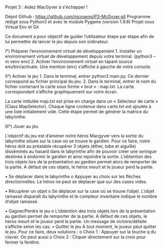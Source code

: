 Projet 3 : Aidez MacGyver à s'échapper ! 

Dépot Github : https://github.com/nicoseng/P3-McGyver.git
Programme rédigé sous Python3 et avec le module Pygame (version 1.9.6)
Projet sous Virtual Env et Git 

Ce document a pour objectif de guider l’utilisateur étape par étape afin de lui permettre de lancer le jeu depuis son ordinateur.

I°) Préparer l’environnement virtuel de développement
    1.	Installer un environnement virtuel de développement depuis votre terminal. (python3 –m venv env)
    2.	Activer l’environnement virtuel en tapant source env/bin/activate. Une mention (env) s’affiche à gauche de votre console.

II°) Activer le jeu 
    1.	 Dans le terminal, entrer python3 main.py. Ce dernier correspond au fichier principal du jeu. 
    2.	 Dans le terminal, entrer le nom du fichier contenant la carte sous forme « brut » : map.txt. La carte correspondant s’affiche graphiquement sur votre écran. 

La carte intitulée map.txt est prise en charge dans un « Sélecteur de carte » (Class MapSelector). Chaque ligne contenue dans carte.txt est ajoutée à une liste initialement vide. Cette étape permet de générer la matrice du labyrinthe.

III°) Jouer au jeu 

L’objectif du jeu est d’amener notre héros Macgyver vers la sortie du labyrinthe située sur la case où se trouve le gardien. Pour ce faire, notre héros doit au préalable récupérer 3 objets (éther, tube et aiguille) disséminés au hasard dans le labyrinthe afin de pouvoir créer une seringue destinée à endormir le gardien et ainsi rejoindre la sortie. L’obtention des trois objets lors de la présentation au gardien permet alors de remporter de la partie. A défaut de ces objets, le héros meurt et le joueur perd la partie.

•	Se déplacer dans le labyrinthe
        o   Appuyer au choix sur les flèches directionnelles. Le héros ne peut se déplacer que sur des cases vides.

•	Récupérer un objet 
        o   Se déplacer sur la case où se trouve l’objet. L’objet ramassé disparaît du labyrinthe et le compteur inventaire indique le nombre d’objet ramassé. 

•	Gagner/Perdre le jeu 
        o    L’obtention des trois objets lors de la présentation au gardien permet de remporter de la partie. A défaut de ces objets, le héros meurt et le joueur perd la partie. Un message de victoire/défaite s’affiche selon les cas. 
•	Quitter le jeu 
	A tout moment, le joueur peut quitter le jeu. Pour ce faire, deux solutions : 
        o	Choix 1 : Appuyer sur la touche q du clavier. On peut aussi 
        o	Choix 2 : Cliquer directement sur la croix pour fermer la fenêtre.
